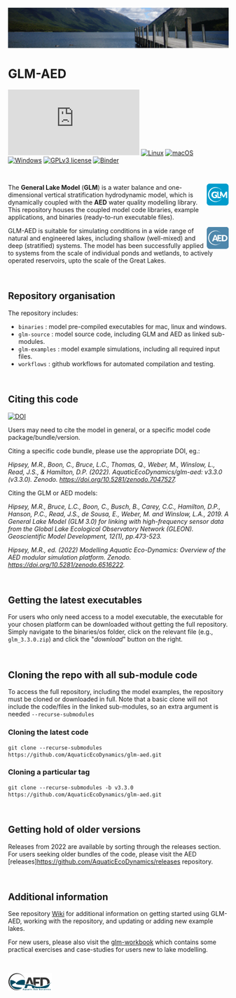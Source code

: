 ![image](glm-examples/example_lakes_files/figure-gfm/lakenz.png)

# GLM-AED 
[![Latest release](https://badgen.net/github/release/Naereen/Strapdown.js)](https://github.com/AquaticEcoDynamics/glm-aed/releases)
[![Linux](https://svgshare.com/i/Zhy.svg)](https://svgshare.com/i/Zhy.svg)
[![macOS](https://svgshare.com/i/ZjP.svg)](https://svgshare.com/i/ZjP.svg)
[![Windows](https://svgshare.com/i/ZhY.svg)](https://svgshare.com/i/ZhY.svg)
[![GPLv3 license](https://img.shields.io/badge/License-GPLv3-blue.svg)](http://perso.crans.org/besson/LICENSE.html)
[![Binder](https://mybinder.org/badge_logo.svg)](https://mybinder.org/v2/gh/AquaticEcoDynamics/glm-aed/HEAD?urlpath=rstudio)

<br>

<a href="url"><img src="glm-source/admin/glm-icon2.png" align="right" width="50" ></a> The **General Lake Model** (**GLM**) is a water balance and one-dimensional vertical stratification hydrodynamic model, which is dynamically coupled with the **AED** water quality modelling library. This repository houses the coupled model code libraries, example applications, and binaries (ready-to-run executable files). 

<a href="url"><img src="glm-source/admin/aed-icon2.png" align="right" width="50" ></a> GLM-AED is suitable for simulating conditions in a wide range of natural and engineered lakes, including shallow (well-mixed) and deep (stratified) systems. The model has been successfully applied to systems from the scale of individual ponds and wetlands, to actively operated reservoirs, upto the scale of the Great Lakes. 

<br>

## Repository organisation

The repository includes:

- `binaries` : model pre-compiled executables for mac, linux and windows.
- `glm-source` : model source code, including GLM and AED as linked sub-modules.
- `glm-examples` : model example simulations, including all required input files.
- `workflows` : github workflows for automated compilation and testing.

<br>

## Citing this code

[![DOI](https://zenodo.org/badge/483888457.svg)](https://zenodo.org/badge/latestdoi/483888457)

Users may need to cite the model in general, or a specific model code package/bundle/version. 

Citing a specific code bundle, please use the appropriate DOI, eg.: 

*Hipsey, M.R., Boon, C., Bruce, L.C., Thomas, Q., Weber, M., Winslow, L., Read, J.S., & Hamilton, D.P. (2022). AquaticEcoDynamics/glm-aed: v3.3.0 (v3.3.0). Zenodo. https://doi.org/10.5281/zenodo.7047527.*

Citing the GLM or AED models: 

*Hipsey, M.R., Bruce, L.C., Boon, C., Busch, B., Carey, C.C., Hamilton, D.P., Hanson, P.C., Read, J.S., de Sousa, E., Weber, M. and Winslow, L.A., 2019. A General Lake Model (GLM 3.0) for linking with high-frequency sensor data from the Global Lake Ecological Observatory Network (GLEON). Geoscientific Model Development, 12(1), pp.473-523.*

*Hipsey, M.R., ed. (2022) Modelling Aquatic Eco-Dynamics: Overview of the AED modular simulation platform. Zenodo. https://doi.org/10.5281/zenodo.6516222.*

<br>

## Getting the latest executables

For users who only need access to a model executable, the executable for your chosen platform can be downloaded without getting the full repository. Simply navigate to the binaries/os folder, click on the relevant file (e.g., `glm_3.3.0.zip`) and click the "*download*" button on the right.

<br>

## Cloning the repo with all sub-module code

To access the full repository, including the model examples, the repository must be cloned or downloaded in full. Note that a basic clone will not include the code/files in the linked sub-modules, so an extra argument is needed `--recurse-submodules`

### Cloning the latest code
```
git clone --recurse-submodules https://github.com/AquaticEcoDynamics/glm-aed.git
```

### Cloning a particular tag
```
git clone --recurse-submodules -b v3.3.0 https://github.com/AquaticEcoDynamics/glm-aed.git
```

<br>

## Getting hold of older versions

Releases from 2022 are available by sorting through the releases section. For users seeking older bundles of the code, please visit the AED [releases]https://github.com/AquaticEcoDynamics/releases repository.

<br>

## Additional information

See repository [Wiki](https://github.com/AquaticEcoDynamics/glm-aed/wiki) for additional information on getting started using GLM-AED, working with the repository, and updating or adding new example lakes.

For new users, please also visit the [glm-workbook](https://aquaticecodynamics.github.io/glm-workbook/) which contains some practical exercises and case-studies for users new to lake modelling.

<br>

[<img src="glm-source/admin/aed.png" alt="AED" width="100"/>](https://aquatic.science.uwa.edu.au)


